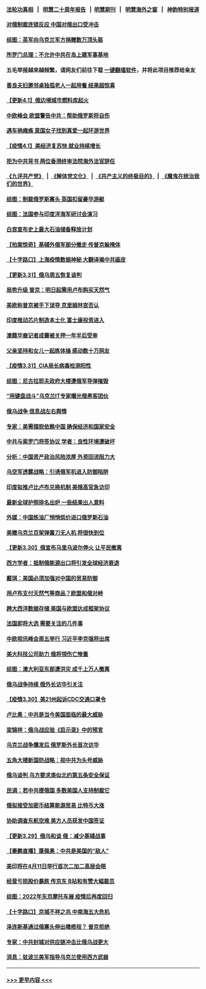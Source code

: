 #### [法轮功真相](https://github.com/gfw-breaker/truth/blob/master/README.md?t=0) &nbsp;&nbsp;|&nbsp;&nbsp; [明慧二十周年报告](https://github.com/gfw-breaker/mh-reports/blob/master/README.md?t=0) &nbsp;&nbsp;|&nbsp;&nbsp;[明慧期刊](https://github.com/gfw-breaker/mh-qikan) &nbsp;&nbsp;|&nbsp;&nbsp; [明慧海外之窗](https://github.com/gfw-breaker/mh-news/blob/master/README.md?t=0) &nbsp;&nbsp;|&nbsp;&nbsp; [神韵特别报道](https://github.com/gfw-breaker/mh-news/blob/master/shenyun.md?t=0)
#### [对俄制裁连锁反应 中国对俄出口受冲击](../pages/nsc418/n13689255.md?t=04020255) 
#### [组图：英军向乌克兰军方捐赠数万顶头盔](../pages/nsc418/n13688504.md?t=04020255) 
#### [所罗门总理：不允许中共在岛上建军事基地](../pages/nsc418/n13688872.md?t=04020255) 
#### 五毛举报越来越频繁，请网友们前往下载 [一键翻墙软件](https://github.com/gfw-breaker/ssr-accounts)，并将此项目推荐给亲友
#### [善良夫妇邀邻桌独孤老人一起用餐 结果超惊喜](../pages/nsc418/n13688346.md?t=04020255) 
#### [【更新4.1】俄边境城市燃料库起火](../pages/nsc418/n13688930.md?t=04020255) 
#### [中欧峰会 欧盟警告中共：帮助俄罗斯将自伤](../pages/nsc418/n13688810.md?t=04020255) 
#### [遇车祸瘫痪 意国女子找到真爱一起环游世界](../pages/nsc418/n13688308.md?t=04020255) 
#### [【疫情4.1】美经济复苏快 就业持续增长](../pages/nsc418/n13688194.md?t=04020255) 
#### [拒为中共背书 两位香港终审法院海外法官辞任](../pages/nsc418/n13688240.md?t=04020255) 
#### [《九评共产党》](https://github.com/begood0513/9ping.md/blob/master/README.md?t=04020306) &nbsp;|&nbsp; [《解体党文化》](../../../../jtdwh.md/blob/master/README.md?t=04020306)  &nbsp;|&nbsp; [《共产主义的终极目的》](../../../../gczydzjmd.md/blob/master/README.md?t=04020306) &nbsp;|&nbsp; [《魔鬼在统治我们的世界》](../../../../mgztzwmdsj.md/blob/master/README.md?t=04020306) 
#### [组图：制裁俄罗斯寡头 英国扣留豪华游艇](../pages/nsc418/n13686027.md?t=04020255) 
#### [组图：法国参与印度洋海军研讨会演习](../pages/nsc418/n13685835.md?t=04020255) 
#### [白宫宣布史上最大石油储备释放计划](../pages/nsc418/n13686959.md?t=04020255) 
#### [【拍案惊奇】基辅外俄军部分撤走 传普京躲掩体](../pages/nsc418/n13686092.md?t=04020255) 
#### [【十字路口】上海疫情数据神秘 大翻译揭中共画皮](../pages/nsc418/n13686089.md?t=04020255) 
#### [【更新3.31】俄乌周五恢复谈判](../pages/nsc418/n13686004.md?t=04020255) 
#### [局势升级 普京：明日起需用卢布购买天然气](../pages/nsc418/n13686807.md?t=04020255) 
#### [美欧称普京被手下误导 克里姆林宫否认](../pages/nsc418/n13686674.md?t=04020255) 
#### [印度推动芯片制造本土化 富士康投资进入](../pages/nsc418/n13686813.md?t=04020255) 
#### [澳籍华裔记者成蕾被关押一年半后受审](../pages/nsc418/n13686690.md?t=04020255) 
#### [父亲坚持和女儿一起练体操 感动数十万网友](../pages/nsc418/n13685794.md?t=04020255) 
#### [【疫情3.31】CIA局长病毒检测阳性](../pages/nsc418/n13685504.md?t=04020255) 
#### [组图：尼古拉耶夫政府大楼遭俄军导弹摧毁](../pages/nsc418/n13683373.md?t=04020255) 
#### [“用键盘战斗”乌克兰IT专家曝光俄黑客团伙](../pages/nsc418/n13684991.md?t=04020255) 
#### [俄乌战争 信息战左右舆情](../pages/nsc418/n13684987.md?t=04020255) 
#### [专家：美需摆脱依赖中国 确保经济和国家安全](../pages/nsc418/n13684518.md?t=04020255) 
#### [中共与索罗门将签协议 学者：良性环境遭破坏](../pages/nsc418/n13684536.md?t=04020255) 
#### [分析：中国资产政治风险浓厚 外资回流阻力大](../pages/nsc418/n13684349.md?t=04020255) 
#### [乌空军透露战略：引诱俄军机进入防御陷阱](../pages/nsc418/n13684456.md?t=04020255) 
#### [印度拟推卢比卢布兑换机制 美俄高官急访印](../pages/nsc418/n13684425.md?t=04020255) 
#### [最新全球护照排名出炉 一些结果出人意料](../pages/nsc418/n13684169.md?t=04020255) 
#### [外媒：中国炼油厂悄悄低价进口俄罗斯石油](../pages/nsc418/n13684278.md?t=04020255) 
#### [美赠乌克兰百架弹簧刀无人机 将很快到位](../pages/nsc418/n13684178.md?t=04020255) 
#### [【更新3.30】俄宣布马里乌波尔停火 让平民撤离](../pages/nsc418/n13683312.md?t=04020255) 
#### [西方学者：抵制俄能源出口将引发全球经济衰退](../pages/nsc418/n13684225.md?t=04020255) 
#### [戴琪：美国必须加强对中国的贸易防御](../pages/nsc418/n13684167.md?t=04020255) 
#### [用卢布支付天然气等商品？欧盟和俄对峙](../pages/nsc418/n13684096.md?t=04020255) 
#### [跨大西洋数据存储 美国与欧盟达成框架协议](../pages/nsc418/n13684156.md?t=04020255) 
#### [法国即将大选 需要关注的几件事](../pages/nsc418/n13683808.md?t=04020255) 
#### [中欧视讯峰会周五举行 习近平李克强将出席](../pages/nsc418/n13683858.md?t=04020255) 
#### [美大科技公司助力 俄将领伤亡惨重](../pages/nsc418/n13683899.md?t=04020255) 
#### [组图：澳大利亚东部遭洪灾 成千上万人撤离](../pages/nsc418/n13683597.md?t=04020255) 
#### [俄乌战争持续 俄外长访华引关注](../pages/nsc418/n13683533.md?t=04020255) 
#### [【疫情3.30】美21州起诉CDC交通口罩令](../pages/nsc418/n13681868.md?t=04020255) 
#### [卢比奥：中共是当今美国面临的最大威胁](../pages/nsc418/n13682531.md?t=04020255) 
#### [梁锦祥：俄乌战应验《启示录》中的预言](../pages/nsc418/n13682256.md?t=04020255) 
#### [乌克兰战争爆发后 俄罗斯外长首次访华](../pages/nsc418/n13682862.md?t=04020255) 
#### [五角大楼新国防战略：视中共为头号威胁](../pages/nsc418/n13682512.md?t=04020255) 
#### [俄乌谈判 乌方要求类似北约第五条安全保证](../pages/nsc418/n13682519.md?t=04020255) 
#### [民调：若中共援俄国 多数美国人支持制裁它](../pages/nsc418/n13682322.md?t=04020255) 
#### [俄拟接受加密币结算能源贸易 比特币大涨](../pages/nsc418/n13682181.md?t=04020255) 
#### [协助调查东航空难 美方人员获发中国签证](../pages/nsc418/n13681776.md?t=04020255) 
#### [【更新3.29】俄乌和谈 俄：减少基辅战事](../pages/nsc418/n13680855.md?t=04020255) 
#### [【秦鹏直播】蓬佩奥：中共是美国的“敌人”](../pages/nsc418/n13681819.md?t=04020255) 
#### [美印将在4月11日举行首次二加二高层会晤](../pages/nsc418/n13681750.md?t=04020255) 
#### [经营亏损股价暴跌 传京东 B站和有赞大幅裁员](../pages/nsc418/n13681629.md?t=04020255) 
#### [组图：2022年东京摩托车展 疫情后再度回归](../pages/nsc418/n13678423.md?t=04020255) 
#### [【十字路口】京城不祥之兆 中南海五大危机](../pages/nsc418/n13681057.md?t=04020255) 
#### [泽连斯基通过俄寡头伸出橄榄枝？ 普京拒绝](../pages/nsc418/n13681561.md?t=04020255) 
#### [专家：中共封城对供应链冲击比俄乌战更大](../pages/nsc418/n13681593.md?t=04020255) 
#### [消息：驻波兰美军指导乌克兰使用西方武器](../pages/nsc418/n13681601.md?t=04020255) 

----
#### [ >>> 更早内容 <<< ](../indexes/nsc418-earlier.md?t=04020306)
